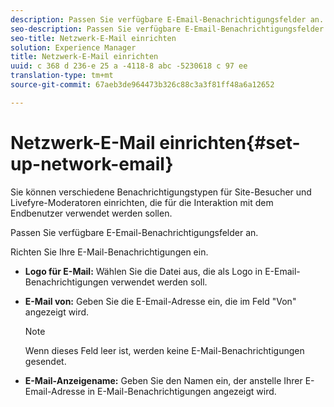 ```yaml
---
description: Passen Sie verfügbare E-Email-Benachrichtigungsfelder an.
seo-description: Passen Sie verfügbare E-Email-Benachrichtigungsfelder an.
seo-title: Netzwerk-E-Mail einrichten
solution: Experience Manager
title: Netzwerk-E-Mail einrichten
uuid: c 368 d 236-e 25 a -4118-8 abc -5230618 c 97 ee
translation-type: tm+mt
source-git-commit: 67aeb3de964473b326c88c3a3f81ff48a6a12652

---
```



# Netzwerk-E-Mail einrichten{#set-up-network-email}

Sie können verschiedene Benachrichtigungstypen für Site-Besucher und Livefyre-Moderatoren einrichten, die für die Interaktion mit dem Endbenutzer verwendet werden sollen.

Passen Sie verfügbare E-Email-Benachrichtigungsfelder an.

Richten Sie Ihre E-Mail-Benachrichtigungen ein.

* **Logo für E-Mail:** Wählen Sie die Datei aus, die als Logo in E-Email-Benachrichtigungen verwendet werden soll.
* **E-Mail von:** Geben Sie die E-Email-Adresse ein, die im Feld "Von" angezeigt wird.

   >[!NOTE]
   >
   >Wenn dieses Feld leer ist, werden keine E-Mail-Benachrichtigungen gesendet.

* **E-Mail-Anzeigename:** Geben Sie den Namen ein, der anstelle Ihrer E-Email-Adresse in E-Mail-Benachrichtigungen angezeigt wird.

